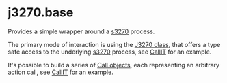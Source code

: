 j3270.base
==========

Provides a simple wrapper around a [s3270](http://x3270.bgp.nu/Unix/s3270-man.html "s3270") process.

The primary mode of interaction is using the [J3270 class](../src/main/java/j3270/base/J3270.java), that offers a type safe access to the underlying [s3270](http://x3270.bgp.nu/Unix/s3270-man.html "s3270") process, see [CallIT](src/test/java/com/j3270/base/J3270IT.java) for an example. 

It's possible to build a series of [Call objects](../src/main/java/j3270/external/Call.java), each representing an arbitrary action call, see [CallIT](src/test/java/com/j3270/external/CallIT.java) for an example.